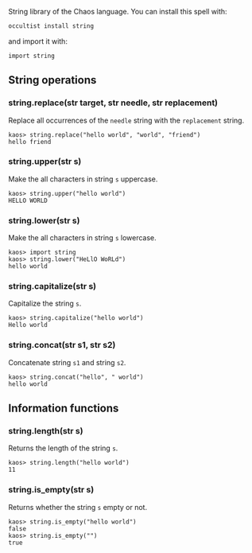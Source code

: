 String library of the Chaos language. You can install this spell with:

```bash
occultist install string
```

and import it with:

```chaos
import string
```

## String operations

### string.replace(str target, str needle, str replacement)

Replace all occurrences of the `needle` string with the `replacement` string.

```chaos
kaos> string.replace("hello world", "world", "friend")
hello friend
```

### string.upper(str s)

Make the all characters in string `s` uppercase.

```chaos
kaos> string.upper("hello world")
HELLO WORLD
```

### string.lower(str s)

Make the all characters in string `s` lowercase.

```chaos
kaos> import string
kaos> string.lower("HeLlO WoRLd")
hello world
```

### string.capitalize(str s)

Capitalize the string `s`.

```chaos
kaos> string.capitalize("hello world")
Hello world
```

### string.concat(str s1, str s2)

Concatenate string `s1` and string `s2`.

```chaos
kaos> string.concat("hello", " world")
hello world
```

## Information functions

### string.length(str s)

Returns the length of the string `s`.

```chaos
kaos> string.length("hello world")
11
```

### string.is_empty(str s)

Returns whether the string `s` empty or not.

```chaos
kaos> string.is_empty("hello world")
false
kaos> string.is_empty("")
true
```
